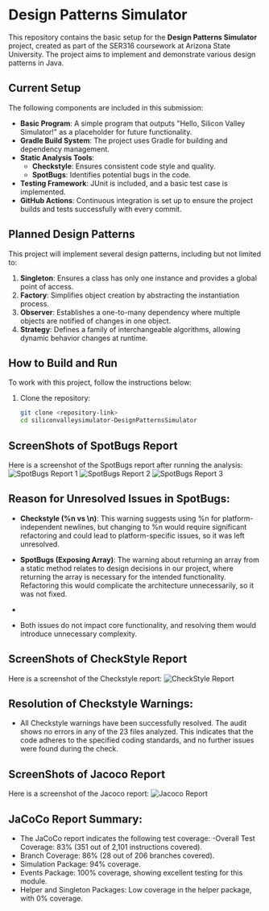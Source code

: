 # Design Patterns Simulator

This repository contains the basic setup for the **Design Patterns Simulator** project, created as part of the SER316 coursework at Arizona State University. The project aims to implement and demonstrate various design patterns in Java.

## Current Setup
The following components are included in this submission:
- **Basic Program**: A simple program that outputs "Hello, Silicon Valley Simulator!" as a placeholder for future functionality.
- **Gradle Build System**: The project uses Gradle for building and dependency management.
- **Static Analysis Tools**:
  - **Checkstyle**: Ensures consistent code style and quality.
  - **SpotBugs**: Identifies potential bugs in the code.
- **Testing Framework**: JUnit is included, and a basic test case is implemented.
- **GitHub Actions**: Continuous integration is set up to ensure the project builds and tests successfully with every commit.

## Planned Design Patterns
This project will implement several design patterns, including but not limited to:
1. **Singleton**: Ensures a class has only one instance and provides a global point of access.
2. **Factory**: Simplifies object creation by abstracting the instantiation process.
3. **Observer**: Establishes a one-to-many dependency where multiple objects are notified of changes in one object.
4. **Strategy**: Defines a family of interchangeable algorithms, allowing dynamic behavior changes at runtime.

## How to Build and Run
To work with this project, follow the instructions below:

1. Clone the repository:
   ```bash
   git clone <repository-link>
   cd siliconvalleysimulator-DesignPatternsSimulator


## ScreenShots of SpotBugs Report

Here is a screenshot of the SpotBugs report after running the analysis:
![SpotBugs Report 1](images/sb1.png)
![SpotBugs Report 2](images/sb2.png)
![SpotBugs Report 3](images/sb3.png)


## Reason for Unresolved Issues in SpotBugs:

- **Checkstyle (%n vs \n)**: This warning suggests using %n for platform-independent newlines, but changing to %n would require significant refactoring and could lead to platform-specific issues, so it was left unresolved.

- **SpotBugs (Exposing Array)**: The warning about returning an array from a static method relates to design decisions in our project, where returning the array is necessary for the intended functionality. Refactoring this would complicate the architecture unnecessarily, so it was not fixed.
- 
- Both issues do not impact core functionality, and resolving them would introduce unnecessary complexity.
 

## ScreenShots of CheckStyle Report
Here is a screenshot of the Checkstyle report:
![CheckStyle Report](images/checkstyle.png)

## Resolution of Checkstyle Warnings:
 - All Checkstyle warnings have been successfully resolved. The audit shows no errors in any of the 23 files analyzed. This indicates that the code adheres to the specified coding standards, and no further issues were found during the check.

## ScreenShots of Jacoco Report
Here is a screenshot of the Jacoco report:
![Jacoco Report](images/jacocoReport.png)

## JaCoCo Report Summary:
- The JaCoCo report indicates the following test coverage:
-Overall Test Coverage: 83% (351 out of 2,101 instructions covered).
- Branch Coverage: 86% (28 out of 206 branches covered).
- Simulation Package: 94% coverage.
- Events Package: 100% coverage, showing excellent testing for this module.
- Helper and Singleton Packages: Low coverage in the helper package, with 0% coverage.


